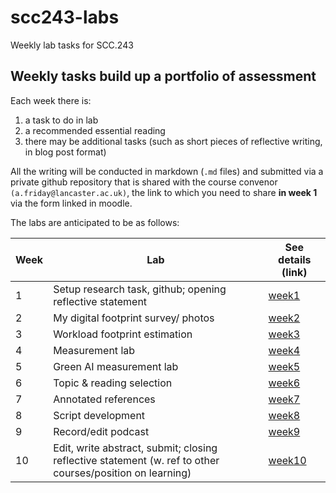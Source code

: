 # scc243-labs
Weekly lab tasks for SCC.243

## Weekly tasks build up a portfolio of assessment

Each week there is:

1. a task to do in lab
2. a recommended essential reading
3. there may be additional tasks (such as short pieces of reflective writing, in blog post format)

All the writing will be conducted in markdown (`.md` files) and submitted via a private github repository that is shared with the course convenor `(a.friday@lancaster.ac.uk)`, the link to which you need to share **in week 1** via the form linked in moodle.

The labs are anticipated to be as follows:

| Week | Lab | See details (link) |
| ---  | --- | --- |
| 1 | Setup research task, github; opening reflective statement | [week1](week1) |
| 2 | My digital footprint survey/ photos | [week2](week2) |
| 3 | Workload footprint estimation | [week3](week3) |
| 4 | Measurement lab | [week4](week4) |
| 5 | Green AI measurement lab | [week5](week5) |
| 6 | Topic & reading selection | [week6](week6) |
| 7 | Annotated references | [week7](week7) |
| 8 | Script development  | [week8](week8) |
| 9 | Record/edit podcast | [week9](week9) |
| 10 | Edit, write abstract, submit; closing reflective statement (w. ref to other courses/position on learning) | [week10](week10) |

